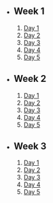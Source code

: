 - ## Week 1
   1. [Day 1]()
   2. [Day 2](https://www.facebook.com/iCodeguru/videos/1997026550640247)
   3. [Day 3]()
   4. [Day 4](https://www.facebook.com/iCodeguru/videos/276341778190878)
   5. [Day 5](https://www.facebook.com/iCodeguru/videos/803100384722128)

- ## Week 2

   1. [Day 1](https://www.facebook.com/iCodeguru/videos/525244669682183)
   2. [Day 2](https://www.facebook.com/iCodeguru/videos/652072473432683)
   3. [Day 3]()
   4. [Day 4](https://www.facebook.com/iCodeguru/videos/292463339869596)
   5. [Day 5]()

- ## Week 3

   1. [Day 1]()
   2. [Day 2]()
   3. [Day 3]()
   4. [Day 4]()
   5. [Day 5]()